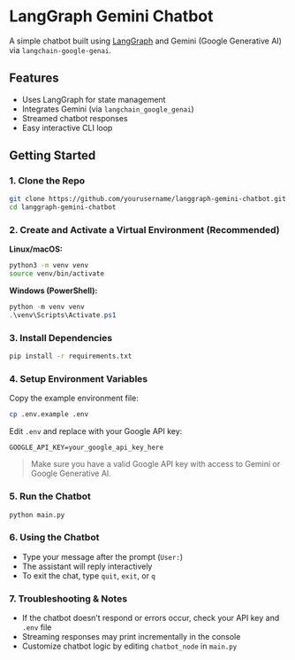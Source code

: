 # LangGraph Gemini Chatbot

A simple chatbot built using [LangGraph](https://github.com/langchain-ai/langgraph) and Gemini (Google Generative AI) via `langchain-google-genai`.

## Features

- Uses LangGraph for state management  
- Integrates Gemini (via `langchain_google_genai`)  
- Streamed chatbot responses  
- Easy interactive CLI loop  

## Getting Started

### 1. Clone the Repo

```bash
git clone https://github.com/yourusername/langgraph-gemini-chatbot.git
cd langgraph-gemini-chatbot
````

### 2. Create and Activate a Virtual Environment (Recommended)

**Linux/macOS:**

```bash
python3 -m venv venv
source venv/bin/activate
```

**Windows (PowerShell):**

```powershell
python -m venv venv
.\venv\Scripts\Activate.ps1
```

### 3. Install Dependencies

```bash
pip install -r requirements.txt
```

### 4. Setup Environment Variables

Copy the example environment file:

```bash
cp .env.example .env
```

Edit `.env` and replace with your Google API key:

```env
GOOGLE_API_KEY=your_google_api_key_here
```

> Make sure you have a valid Google API key with access to Gemini or Google Generative AI.

### 5. Run the Chatbot

```bash
python main.py
```

### 6. Using the Chatbot

* Type your message after the prompt (`User:`)
* The assistant will reply interactively
* To exit the chat, type `quit`, `exit`, or `q`

### 7. Troubleshooting & Notes

* If the chatbot doesn’t respond or errors occur, check your API key and `.env` file
* Streaming responses may print incrementally in the console
* Customize chatbot logic by editing `chatbot_node` in `main.py`


